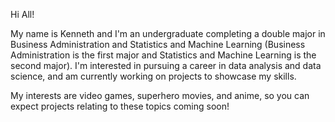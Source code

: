 Hi All!

My name is Kenneth and I'm an undergraduate completing a double major in Business Administration and Statistics and Machine Learning (Business Administration is the first major and Statistics and Machine Learning is the second major). I'm interested in pursuing a career in data analysis and data science, and am currently working on projects to showcase my skills. 

My interests are video games, superhero movies, and anime, so you can expect projects relating to these topics coming soon! 

<!---
Kennifu/Kennifu is a ✨ special ✨ repository because its `README.md` (this file) appears on your GitHub profile.
You can click the Preview link to take a look at your changes.
--->
